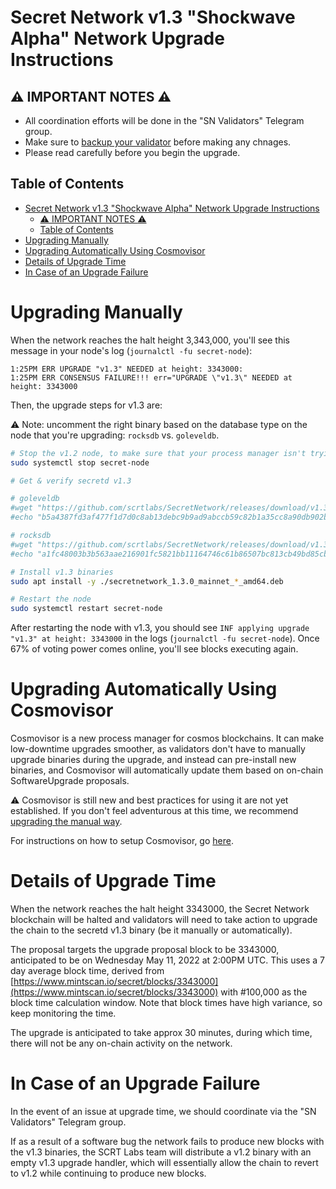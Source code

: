 # Secret Network v1.3 "Shockwave Alpha" Network Upgrade Instructions

## :warning: IMPORTANT NOTES :warning:

- All coordination efforts will be done in the "SN Validators" Telegram group.
- Make sure to [backup your validator](./backup/backup-a-validator.md) before making any chnages.
- Please read carefully before you begin the upgrade.

## Table of Contents

- [Secret Network v1.3 "Shockwave Alpha" Network Upgrade Instructions](#secret-network-v13-shockwave-alpha-network-upgrade-instructions)
  - [:warning: IMPORTANT NOTES :warning:](#warning-important-notes-warning)
  - [Table of Contents](#table-of-contents)
- [Upgrading Manually](#upgrading-manually)
- [Upgrading Automatically Using Cosmovisor](#upgrading-automatically-using-cosmovisor)
- [Details of Upgrade Time](#details-of-upgrade-time)
- [In Case of an Upgrade Failure](#in-case-of-an-upgrade-failure)

# Upgrading Manually

When the network reaches the halt height 3,343,000, you'll see this message in your node's log (`journalctl -fu secret-node`):

```
1:25PM ERR UPGRADE "v1.3" NEEDED at height: 3343000:
1:25PM ERR CONSENSUS FAILURE!!! err="UPGRADE \"v1.3\" NEEDED at height: 3343000
```

Then, the upgrade steps for v1.3 are:

:warning: Note: uncomment the right binary based on the database type on the node that you're upgrading: `rocksdb` vs. `goleveldb`.

```bash
# Stop the v1.2 node, to make sure that your process manager isn't trying to restart it while you upgrade
sudo systemctl stop secret-node

# Get & verify secretd v1.3

# goleveldb
#wget "https://github.com/scrtlabs/SecretNetwork/releases/download/v1.3.0/secretnetwork_1.3.0_mainnet_goleveldb_amd64.deb"
#echo "b5a4387fd3af477f1d7d0c8ab13debc9b9ad9abccb59c82b1a35cc8a90db902b secretnetwork_1.3.0vg_goleveldb_amd64.deb | sha256sum --check"

# rocksdb
#wget "https://github.com/scrtlabs/SecretNetwork/releases/download/v1.3.0/secretnetwork_1.3.0_mainnet_rocksdb_amd64.deb"
#echo "a1fc48003b3b563aae216901fc5821bb11164746c61b86507bc813cb49bd85cb secretnetwork_1.3.0vr_rocksdb_amd64.deb | sha256sum --check"

# Install v1.3 binaries
sudo apt install -y ./secretnetwork_1.3.0_mainnet_*_amd64.deb

# Restart the node
sudo systemctl restart secret-node
```

After restarting the node with v1.3, you should see `INF applying upgrade "v1.3" at height: 3343000` in the logs (`journalctl -fu secret-node`). Once 67% of voting power comes online, you'll see blocks executing again.

# Upgrading Automatically Using Cosmovisor

Cosmovisor is a new process manager for cosmos blockchains. It can make low-downtime upgrades smoother, as validators don't have to manually upgrade binaries during the upgrade, and instead can pre-install new binaries, and Cosmovisor will automatically update them based on on-chain SoftwareUpgrade proposals.

:warning: Cosmovisor is still new and best practices for using it are not yet established. If you don't feel adventurous at this time, we recommend [upgrading the manual way](#upgrading-manually).

For instructions on how to setup Cosmovisor, go [here](./cosmovisor.md).

# Details of Upgrade Time

When the network reaches the halt height 3343000, the Secret Network blockchain will be halted and validators will need to take action to upgrade the chain to the secretd v1.3 binary (be it manually or automatically).

The proposal targets the upgrade proposal block to be 3343000, anticipated to be on Wednesday May 11, 2022 at 2:00PM UTC. This uses a 7 day average block time, derived from [https://www.mintscan.io/secret/blocks/3343000](https://www.mintscan.io/secret/blocks/3343000) with #100,000 as the block time calculation window. Note that block times have high variance, so keep monitoring the time.

The upgrade is anticipated to take approx 30 minutes, during which time, there will not be any on-chain activity on the network.

# In Case of an Upgrade Failure

In the event of an issue at upgrade time, we should coordinate via the "SN Validators" Telegram group.

If as a result of a software bug the network fails to produce new blocks with the v1.3 binaries, the SCRT Labs team will distribute a v1.2 binary with an empty v1.3 upgrade handler, which will essentially allow the chain to revert to v1.2 while continuing to produce new blocks.
